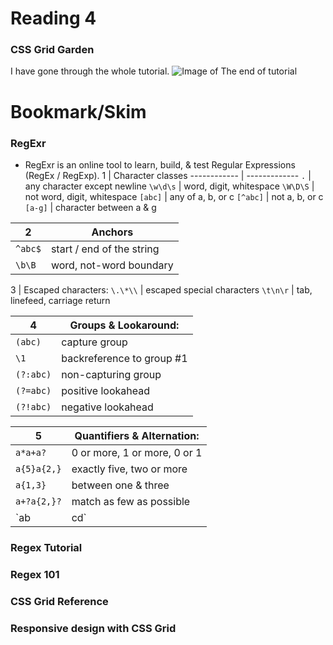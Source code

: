 # Reading 4

### CSS Grid Garden
I have gone through the whole tutorial.
![Image of The end of tutorial](https://i.ibb.co/yn3Qp8j/grid.png)

# Bookmark/Skim

### RegExr
 - RegExr is an online tool to learn, build, & test Regular Expressions (RegEx / RegExp).
1 | Character classes
------------ | -------------
`.` | any character except newline
`\w\d\s` | word, digit, whitespace
`\W\D\S` | not word, digit, whitespace
`[abc]` | any of a, b, or c
`[^abc]` | not a, b, or c
`[a-g]` | character between a & g

2 | Anchors
------------ | -------------
`^abc$` | start / end of the string
`\b\B` | word, not-word boundary

3 | Escaped characters:
`\.\*\\` | escaped special characters
`\t\n\r` | tab, linefeed, carriage return

4 | Groups & Lookaround:
------------ | -------------
`(abc)` | capture group
`\1` |backreference to group #1
`(?:abc)` | non-capturing group
`(?=abc)` | positive lookahead
`(?!abc)` | negative lookahead

5 | Quantifiers & Alternation:
------------ | -------------
`a*a+a?` | 0 or more, 1 or more, 0 or 1
`a{5}a{2,}` | exactly five, two or more
`a{1,3}` | between one & three
`a+?a{2,}?` | match as few as possible
`ab|cd` | match ab or cd


### Regex Tutorial
### Regex 101
### CSS Grid Reference
### Responsive design with CSS Grid